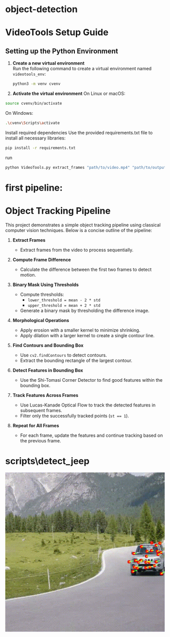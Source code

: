 # object-detection


# VideoTools Setup Guide

## Setting up the Python Environment

1. **Create a new virtual environment**  
   Run the following command to create a virtual environment named `videotools_env`:
   ```bash
   python3 -m venv cvenv

2. **Activate the virtual environment**
On Linux or macOS:
```bash
source cvenv/bin/activate
```
On Windows:
```bash
.\cvenv\Scripts\activate
```
Install required dependencies
Use the provided requirements.txt file to install all necessary libraries:

```bash
pip install -r requirements.txt
```

run 
```bash 
python VideoTools.py extract_frames "path/to/video.mp4" "path/to/output" --num_frames 50
```

# first pipeline: 
# Object Tracking Pipeline

This project demonstrates a simple object tracking pipeline using classical computer vision techniques. Below is a concise outline of the pipeline:

1. **Extract Frames**
   - Extract frames from the video to process sequentially.

2. **Compute Frame Difference**
   - Calculate the difference between the first two frames to detect motion.

3. **Binary Mask Using Thresholds**
   - Compute thresholds: 
     - `lower_threshold = mean - 2 * std`
     - `upper_threshold = mean + 2 * std`
   - Generate a binary mask by thresholding the difference image.

4. **Morphological Operations**
   - Apply erosion with a smaller kernel to minimize shrinking.
   - Apply dilation with a larger kernel to create a single contour line.

5. **Find Contours and Bounding Box**
   - Use `cv2.findContours` to detect contours.
   - Extract the bounding rectangle of the largest contour.

6. **Detect Features in Bounding Box**
   - Use the Shi-Tomasi Corner Detector to find good features within the bounding box.

7. **Track Features Across Frames**
   - Use Lucas-Kanade Optical Flow to track the detected features in subsequent frames.
   - Filter only the successfully tracked points (`st == 1`).

8. **Repeat for All Frames**
   - For each frame, update the features and continue tracking based on the previous frame.

# scripts\detect_jeep
![Description](output\tracked_video.gif)

